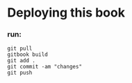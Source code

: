 # Deploying this book

### run:

```
git pull 
gitbook build
git add . 
git commit -am "changes"
git push
```
